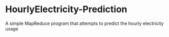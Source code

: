 # HourlyElectricity-Prediction
A simple MapReduce program that attempts to predict the hourly electricity usage
